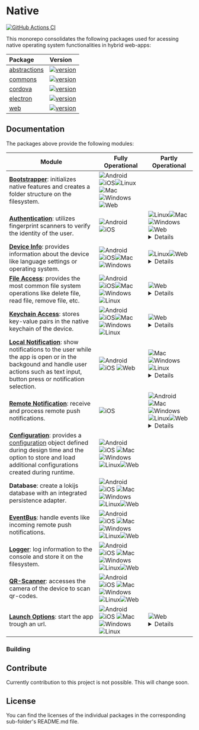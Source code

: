 # Native

[![GitHub Actions CI](https://github.com/js-soft/ts-native-access/workflows/Publish/badge.svg)](https://github.com/js-soft/ts-native-access/actions?query=workflow%3APublish)

This monorepo consolidates the following packages used for acessing native operating system functionalities in hybrid web-apps:

| Package                                | Version                                                                                                                               |
| :------------------------------------- | :------------------------------------------------------------------------------------------------------------------------------------ |
| [abstractions](packages/abstractions/) | [![version](https://badge.fury.io/js/@js-soft%2fnative-abstractions.svg)](https://www.npmjs.com/package/@js-soft/native-abstractions) |
| [commons](packages/common/)            | [![version](https://badge.fury.io/js/@js-soft%2fnative-common.svg)](https://www.npmjs.com/package/@js-soft/native-common)             |
| [cordova](packages/cordova/)           | [![version](https://badge.fury.io/js/@js-soft%2fnative-cordova.svg)](https://www.npmjs.com/package/@js-soft/native-cordova)           |
| [electron](packages/electron/)         | [![version](https://badge.fury.io/js/@js-soft%2fnative-electron.svg)](https://www.npmjs.com/package/@js-soft/native-electron)         |
| [web](packages/web/)                   | [![version](https://badge.fury.io/js/@js-soft%2fnative-web.svg)](https://www.npmjs.com/package/@js-soft/native-web)                   |

## Documentation

The packages above provide the following modules:

| Module                                                                                                                                                                                                                                                                                  | Fully Operational                                                                                                                                                                                                                                                                                                                                                                                                                                                                                                                                                                                                                                                  | Partly Operational                                                                                                                                                                                                                                                                                                                                                                                                                                                                                                                                                                                                                                                                                                                                                             |
| --------------------------------------------------------------------------------------------------------------------------------------------------------------------------------------------------------------------------------------------------------------------------------------- | ------------------------------------------------------------------------------------------------------------------------------------------------------------------------------------------------------------------------------------------------------------------------------------------------------------------------------------------------------------------------------------------------------------------------------------------------------------------------------------------------------------------------------------------------------------------------------------------------------------------------------------------------------------------ | ------------------------------------------------------------------------------------------------------------------------------------------------------------------------------------------------------------------------------------------------------------------------------------------------------------------------------------------------------------------------------------------------------------------------------------------------------------------------------------------------------------------------------------------------------------------------------------------------------------------------------------------------------------------------------------------------------------------------------------------------------------------------------ |
| [**Bootstrapper**](packages/abstractions/docs/interfaces/INativeBootstrapper.md): initializes native features and creates a folder structure on the filesystem.                                                                                                                         | ![Android](https://raw.githubusercontent.com/EgoistDeveloper/operating-system-logos/master/src/24x24/AND.png)![iOS](https://raw.githubusercontent.com/EgoistDeveloper/operating-system-logos/master/src/24x24/IOS.png)![Linux](https://raw.githubusercontent.com/EgoistDeveloper/operating-system-logos/master/src/24x24/LIN.png)![Mac](https://raw.githubusercontent.com/EgoistDeveloper/operating-system-logos/master/src/24x24/MAC.png)![Windows](https://raw.githubusercontent.com/EgoistDeveloper/operating-system-logos/master/src/24x24/WIN.png)![Web](https://raw.githubusercontent.com/EgoistDeveloper/operating-system-logos/master/src/24x24/COS.png)   |                                                                                                                                                                                                                                                                                                                                                                                                                                                                                                                                                                                                                                                                                                                                                                                |
| [**Authentication**](packages/abstractions/docs/interfaces/INativeAuthenticationAccess.md): utilizes fingerprint scanners to verify the identity of the user.                                                                                                                           | ![Android](https://raw.githubusercontent.com/EgoistDeveloper/operating-system-logos/master/src/24x24/AND.png)![iOS](https://raw.githubusercontent.com/EgoistDeveloper/operating-system-logos/master/src/24x24/IOS.png)                                                                                                                                                                                                                                                                                                                                                                                                                                             | ![Linux](https://raw.githubusercontent.com/EgoistDeveloper/operating-system-logos/master/src/24x24/LIN.png)![Mac](https://raw.githubusercontent.com/EgoistDeveloper/operating-system-logos/master/src/24x24/MAC.png)![Windows](https://raw.githubusercontent.com/EgoistDeveloper/operating-system-logos/master/src/24x24/WIN.png)![Web](https://raw.githubusercontent.com/EgoistDeveloper/operating-system-logos/master/src/24x24/COS.png) <details><summary>Details</summary>Desktop applications can not access a fingerprint scanner and show a confirmation dialog instead</details>                                                                                                                                                                                       |
| [**Device Info**](packages/abstractions/docs/interfaces/INativeDeviceInfoAccess.md): provides information about the device like language settings or operating system.                                                                                                                  | ![Android](https://raw.githubusercontent.com/EgoistDeveloper/operating-system-logos/master/src/24x24/AND.png)![iOS](https://raw.githubusercontent.com/EgoistDeveloper/operating-system-logos/master/src/24x24/IOS.png)![Mac](https://raw.githubusercontent.com/EgoistDeveloper/operating-system-logos/master/src/24x24/MAC.png)![Windows](https://raw.githubusercontent.com/EgoistDeveloper/operating-system-logos/master/src/24x24/WIN.png)                                                                                                                                                                                                                       | ![Linux](https://raw.githubusercontent.com/EgoistDeveloper/operating-system-logos/master/src/24x24/LIN.png)![Web](https://raw.githubusercontent.com/EgoistDeveloper/operating-system-logos/master/src/24x24/COS.png)<details><summary>Details</summary>Some attributes like manufacturer and model are not available</details>                                                                                                                                                                                                                                                                                                                                                                                                                                                 |
| [**File Access**](packages/abstractions/docs/interfaces/INativeFileAccess.md): provides the most common file system operations like delete file, read file, remove file, etc.                                                                                                           | ![Android](https://raw.githubusercontent.com/EgoistDeveloper/operating-system-logos/master/src/24x24/AND.png)![iOS](https://raw.githubusercontent.com/EgoistDeveloper/operating-system-logos/master/src/24x24/IOS.png)![Mac](https://raw.githubusercontent.com/EgoistDeveloper/operating-system-logos/master/src/24x24/MAC.png)![Windows](https://raw.githubusercontent.com/EgoistDeveloper/operating-system-logos/master/src/24x24/WIN.png) ![Linux](https://raw.githubusercontent.com/EgoistDeveloper/operating-system-logos/master/src/24x24/LIN.png)                                                                                                           | ![Web](https://raw.githubusercontent.com/EgoistDeveloper/operating-system-logos/master/src/24x24/COS.png)<details><summary>Details</summary>For the web browser, the file system is emulated inside the indexeddb.</details>                                                                                                                                                                                                                                                                                                                                                                                                                                                                                                                                                   |
| [**Keychain Access**](packages/abstractions/docs/interfaces/INativeKeychainAccess.md): stores key-value pairs in the native keychain of the device.                                                                                                                                     | ![Android](https://raw.githubusercontent.com/EgoistDeveloper/operating-system-logos/master/src/24x24/AND.png)![iOS](https://raw.githubusercontent.com/EgoistDeveloper/operating-system-logos/master/src/24x24/IOS.png)![Mac](https://raw.githubusercontent.com/EgoistDeveloper/operating-system-logos/master/src/24x24/MAC.png)![Windows](https://raw.githubusercontent.com/EgoistDeveloper/operating-system-logos/master/src/24x24/WIN.png) ![Linux](https://raw.githubusercontent.com/EgoistDeveloper/operating-system-logos/master/src/24x24/LIN.png)                                                                                                           | ![Web](https://raw.githubusercontent.com/EgoistDeveloper/operating-system-logos/master/src/24x24/COS.png)<details><summary>Details</summary>The web browser can not access the keychain.</details>                                                                                                                                                                                                                                                                                                                                                                                                                                                                                                                                                                             |
| [**Local Notification**](packages/abstractions/docs/interfaces/INativeNotificationAccess.md): show notifications to the user while the app is open or in the backgound and handle user actions such as text input, button press or notification selection.                              | ![Android](https://raw.githubusercontent.com/EgoistDeveloper/operating-system-logos/master/src/24x24/AND.png)![iOS](https://raw.githubusercontent.com/EgoistDeveloper/operating-system-logos/master/src/24x24/IOS.png) ![Web](https://raw.githubusercontent.com/EgoistDeveloper/operating-system-logos/master/src/24x24/COS.png)                                                                                                                                                                                                                                                                                                                                   | ![Mac](https://raw.githubusercontent.com/EgoistDeveloper/operating-system-logos/master/src/24x24/MAC.png)![Windows](https://raw.githubusercontent.com/EgoistDeveloper/operating-system-logos/master/src/24x24/WIN.png) ![Linux](https://raw.githubusercontent.com/EgoistDeveloper/operating-system-logos/master/src/24x24/LIN.png)<details><summary>Details</summary>On desktop, text input is not available</details>                                                                                                                                                                                                                                                                                                                                                         |
| [**Remote Notification**](packages/abstractions/docs/interfaces/INativePushNotificationAccess.md): receive and process remote push notifications.                                                                                                                                       | ![iOS](https://raw.githubusercontent.com/EgoistDeveloper/operating-system-logos/master/src/24x24/IOS.png)                                                                                                                                                                                                                                                                                                                                                                                                                                                                                                                                                          | ![Android](https://raw.githubusercontent.com/EgoistDeveloper/operating-system-logos/master/src/24x24/AND.png) ![Mac](https://raw.githubusercontent.com/EgoistDeveloper/operating-system-logos/master/src/24x24/MAC.png)![Windows](https://raw.githubusercontent.com/EgoistDeveloper/operating-system-logos/master/src/24x24/WIN.png) ![Linux](https://raw.githubusercontent.com/EgoistDeveloper/operating-system-logos/master/src/24x24/LIN.png)![Web](https://raw.githubusercontent.com/EgoistDeveloper/operating-system-logos/master/src/24x24/COS.png)<details><summary>Details</summary>Remote push notifications can not be forwarded to and processed by the web app if the application is killed. However, notifications are correctly displayed to the user.</details> |
| [**Configuration**](packages/abstractions/docs/interfaces/INativeConfigAccess.md): provides a [configuration](packages/abstractions/docs/interfaces/IAppConfig.md) object defined during design time and the option to store and load additional configurations created during runtime. | ![Android](https://raw.githubusercontent.com/EgoistDeveloper/operating-system-logos/master/src/24x24/AND.png)![iOS](https://raw.githubusercontent.com/EgoistDeveloper/operating-system-logos/master/src/24x24/IOS.png) ![Mac](https://raw.githubusercontent.com/EgoistDeveloper/operating-system-logos/master/src/24x24/MAC.png)![Windows](https://raw.githubusercontent.com/EgoistDeveloper/operating-system-logos/master/src/24x24/WIN.png) ![Linux](https://raw.githubusercontent.com/EgoistDeveloper/operating-system-logos/master/src/24x24/LIN.png)![Web](https://raw.githubusercontent.com/EgoistDeveloper/operating-system-logos/master/src/24x24/COS.png) |
| **Database**: create a lokijs database with an integrated persistence adapter.                                                                                                                                                                                                          | ![Android](https://raw.githubusercontent.com/EgoistDeveloper/operating-system-logos/master/src/24x24/AND.png)![iOS](https://raw.githubusercontent.com/EgoistDeveloper/operating-system-logos/master/src/24x24/IOS.png) ![Mac](https://raw.githubusercontent.com/EgoistDeveloper/operating-system-logos/master/src/24x24/MAC.png)![Windows](https://raw.githubusercontent.com/EgoistDeveloper/operating-system-logos/master/src/24x24/WIN.png) ![Linux](https://raw.githubusercontent.com/EgoistDeveloper/operating-system-logos/master/src/24x24/LIN.png)![Web](https://raw.githubusercontent.com/EgoistDeveloper/operating-system-logos/master/src/24x24/COS.png) |
| [**EventBus**](packages/abstractions/docs/interfaces/INativeEventBus.md): handle events like incoming remote push notifications.                                                                                                                                                        | ![Android](https://raw.githubusercontent.com/EgoistDeveloper/operating-system-logos/master/src/24x24/AND.png)![iOS](https://raw.githubusercontent.com/EgoistDeveloper/operating-system-logos/master/src/24x24/IOS.png) ![Mac](https://raw.githubusercontent.com/EgoistDeveloper/operating-system-logos/master/src/24x24/MAC.png)![Windows](https://raw.githubusercontent.com/EgoistDeveloper/operating-system-logos/master/src/24x24/WIN.png) ![Linux](https://raw.githubusercontent.com/EgoistDeveloper/operating-system-logos/master/src/24x24/LIN.png)![Web](https://raw.githubusercontent.com/EgoistDeveloper/operating-system-logos/master/src/24x24/COS.png) |
| [**Logger**](packages/abstractions/docs/interfaces/INativeLoggerFactory.md): log information to the console and store it on the filesystem.                                                                                                                                             | ![Android](https://raw.githubusercontent.com/EgoistDeveloper/operating-system-logos/master/src/24x24/AND.png)![iOS](https://raw.githubusercontent.com/EgoistDeveloper/operating-system-logos/master/src/24x24/IOS.png) ![Mac](https://raw.githubusercontent.com/EgoistDeveloper/operating-system-logos/master/src/24x24/MAC.png)![Windows](https://raw.githubusercontent.com/EgoistDeveloper/operating-system-logos/master/src/24x24/WIN.png) ![Linux](https://raw.githubusercontent.com/EgoistDeveloper/operating-system-logos/master/src/24x24/LIN.png)![Web](https://raw.githubusercontent.com/EgoistDeveloper/operating-system-logos/master/src/24x24/COS.png) |
| [**QR-Scanner**](packages/abstractions/docs/interfaces/INativeScannerAccess.md): accesses the camera of the device to scan qr-codes.                                                                                                                                                    | ![Android](https://raw.githubusercontent.com/EgoistDeveloper/operating-system-logos/master/src/24x24/AND.png)![iOS](https://raw.githubusercontent.com/EgoistDeveloper/operating-system-logos/master/src/24x24/IOS.png) ![Mac](https://raw.githubusercontent.com/EgoistDeveloper/operating-system-logos/master/src/24x24/MAC.png)![Windows](https://raw.githubusercontent.com/EgoistDeveloper/operating-system-logos/master/src/24x24/WIN.png) ![Linux](https://raw.githubusercontent.com/EgoistDeveloper/operating-system-logos/master/src/24x24/LIN.png)![Web](https://raw.githubusercontent.com/EgoistDeveloper/operating-system-logos/master/src/24x24/COS.png) |
| [**Launch Options**](packages/abstractions/docs/interfaces/INativeLaunchOptions.md): start the app trough an url.                                                                                                                                                                       | ![Android](https://raw.githubusercontent.com/EgoistDeveloper/operating-system-logos/master/src/24x24/AND.png)![iOS](https://raw.githubusercontent.com/EgoistDeveloper/operating-system-logos/master/src/24x24/IOS.png) ![Mac](https://raw.githubusercontent.com/EgoistDeveloper/operating-system-logos/master/src/24x24/MAC.png)![Windows](https://raw.githubusercontent.com/EgoistDeveloper/operating-system-logos/master/src/24x24/WIN.png) ![Linux](https://raw.githubusercontent.com/EgoistDeveloper/operating-system-logos/master/src/24x24/LIN.png)                                                                                                          | ![Web](https://raw.githubusercontent.com/EgoistDeveloper/operating-system-logos/master/src/24x24/COS.png)<details><summary>Details</summary>Not implemented.</details>                                                                                                                                                                                                                                                                                                                                                                                                                                                                                                                                                                                                         |

### Building

## Contribute

Currently contribution to this project is not possible. This will change soon.

## License

You can find the licenses of the individual packages in the corresponding sub-folder's README.md file.
